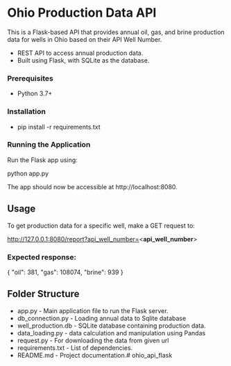 # Ohio Production Data API

This is a Flask-based API that provides annual oil, gas, and brine production data for wells in Ohio based on their API Well Number.

* REST API to access annual production data.
* Built using Flask, with SQLite as the database.

### Prerequisites
* Python 3.7+

### Installation
* pip install -r requirements.txt

### Running the Application

Run the Flask app using:

python app.py

The app should now be accessible at http://localhost:8080.

## Usage

To get production data for a specific well, make a GET request to:

http://127.0.0.1:8080/report?api_well_number=<**api_well_number**>

### Expected response:

{
  "oil": 381,
  "gas": 108074,
  "brine": 939
}


## Folder Structure

* app.py - Main application file to run the Flask server.
* db_connection.py - Loading annual data to Sqlite database
* well_production.db - SQLite database containing production data.
* data_loading.py - data calculation and manipulation using Pandas
* request.py - For downloading the data from given url
* requirements.txt - List of dependencies.
* README.md - Project documentation.# ohio_api_flask
